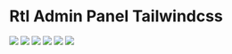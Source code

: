 # Rtl Admin Panel Tailwindcss
<img src="https://s2.uupload.ir/files/screenshot_(37)_fo5d.png"/>
<img src="https://s2.uupload.ir/files/screenshot_(44)_q6fk.png"/>
<img src="https://s2.uupload.ir/files/screenshot_(39)_62rt.png"/>
<img src="https://s2.uupload.ir/files/screenshot_(40)_0ty4.png"/>
<img src="https://s2.uupload.ir/files/screenshot_(43)_s2r.png"/>
<img src="https://s2.uupload.ir/files/screenshot_(42)_e7xl.png"/>
